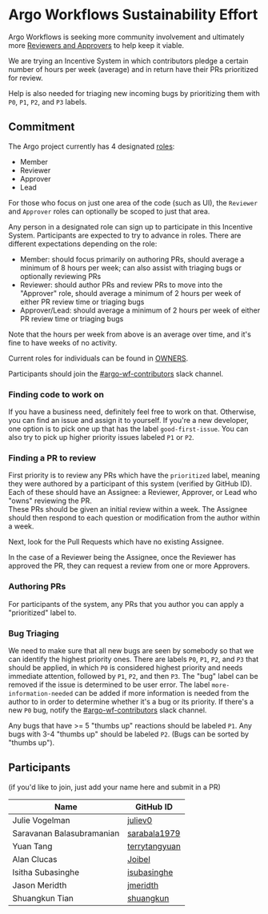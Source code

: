 # Argo Workflows Sustainability Effort

Argo Workflows is seeking more community involvement and ultimately more [Reviewers and Approvers](https://github.com/argoproj/argoproj/blob/main/community/membership.md) to help keep it viable. 

We are trying an Incentive System in which contributors pledge a certain number of hours per week (average) and in return have their PRs prioritized for review.

Help is also needed for triaging new incoming bugs by prioritizing them with `P0`, `P1`, `P2`, and `P3` labels.

## Commitment

The Argo project currently has 4 designated [roles](https://github.com/argoproj/argoproj/blob/main/community/membership.md):
- Member
- Reviewer
- Approver
- Lead

For those who focus on just one area of the code (such as UI), the `Reviewer` and `Approver` roles can optionally be scoped to just that area.

Any person in a designated role can sign up to participate in this Incentive System.
Participants are expected to try to advance in roles.
There are different expectations depending on the role:
- Member: should focus primarily on authoring PRs, should average a minimum of 8 hours per week; can also assist with triaging bugs or optionally reviewing PRs
- Reviewer: should author PRs and review PRs to move into the "Approver" role, should average a minimum of 2 hours per week of either PR review time or triaging bugs
- Approver/Lead: should average a minimum of 2 hours per week of either PR review time or triaging bugs

Note that the hours per week from above is an average over time, and it's fine to have weeks of no activity.

Current roles for individuals can be found in [OWNERS](../OWNERS).

Participants should join the [#argo-wf-contributors](https://cloud-native.slack.com/archives/C0510EUH90V) slack channel.

### Finding code to work on

If you have a business need, definitely feel free to work on that.
Otherwise, you can find an issue and assign it to yourself.
If you're a new developer, one option is to pick one up that has the label `good-first-issue`.
You can also try to pick up higher priority issues labeled `P1` or `P2`. 

### Finding a PR to review

First priority is to review any PRs which have the `prioritized` label, meaning they were authored by a participant of this system (verified by GitHub ID).
Each of these should have an Assignee: a Reviewer, Approver, or Lead who "owns" reviewing the PR.<br />
These PRs should be given an initial review within a week.
The Assignee should then respond to each question or modification from the author within a week.

Next, look for the Pull Requests which have no existing Assignee. 

In the case of a Reviewer being the Assignee, once the Reviewer has approved the PR, they can request a review from one or more Approvers.

### Authoring PRs

For participants of the system, any PRs that you author you can apply a "prioritized" label to.

### Bug Triaging

We need to make sure that all new bugs are seen by somebody so that we can identify the highest priority ones. There are labels `P0`, `P1`, `P2`, and `P3` that should be applied, in which `P0` is considered
highest priority and needs immediate attention, followed by `P1`, `P2`, and then `P3`. The "bug" label can be removed if the issue is determined to be user error. The label `more-information-needed` can be added 
if more information is needed from the author to in order to determine whether it's a bug or its priority. If there's a new `P0` bug, notify the [#argo-wf-contributors](https://cloud-native.slack.com/archives/C0510EUH90V) slack channel.

Any bugs that have >= 5 "thumbs up" reactions should be labeled `P1`. Any bugs with 3-4 "thumbs up" should be labeled `P2`. (Bugs can be sorted by "thumbs up").

## Participants

(if you'd like to join, just add your name here and submit in a PR)

| Name                      | GitHub ID                                               |
|---------------------------|---------------------------------------------------------|
| Julie Vogelman            | [juliev0](https://github.com/juliev0)                   |
| Saravanan Balasubramanian | [sarabala1979](https://github.com/sarabala1979)         |
| Yuan Tang                 | [terrytangyuan](https://github.com/terrytangyuan)       |
| Alan Clucas               | [Joibel](https://github.com/Joibel)                     |
| Isitha Subasinghe         | [isubasinghe](https://github.com/isubasinghe)           |
| Jason Meridth             | [jmeridth](https://github.com/jmeridth)                 |
| Shuangkun Tian            | [shuangkun](https://github.com/shuangkun)               |